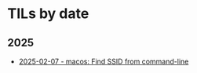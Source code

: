 # TILs by date

## 2025
* [2025-02-07 - macos: Find SSID from command-line](macos/find-ssid-from-command-line.md)

